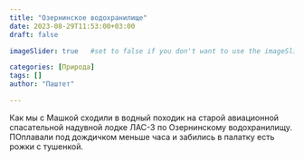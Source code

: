 ```yaml
---
title: "Озернинское водохранилище"
date: 2023-08-29T11:53:00+03:00
draft: false

imageSlider: true   #set to false if you don't want to use the imageSlider but a featuredImage

categories: [Природа]
tags: []
author: "Паштет"

---
```


Как мы с Машкой сходили в водный походик на старой авиационной спасательной надувной лодке ЛАС-3 по Озернинскому водохранилищу. ПОплавали под дождичком меньше часа и забились в палатку есть рожки с тушенкой.